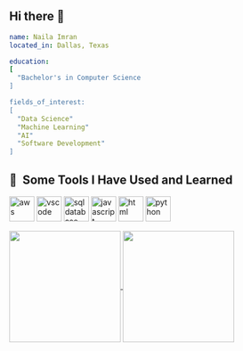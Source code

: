 ## Hi there 👋

<!--
**naila-git/naila-git** is a ✨ _special_ ✨ repository because its `README.md` (this file) appears on your GitHub profile.

Here are some ideas to get you started:

- 🔭 I’m currently working on ...
- 🌱 I’m currently learning ...
- 👯 I’m looking to collaborate on ...
- 🤔 I’m looking for help with ...
- 💬 Ask me about ...
- 📫 How to reach me: ...
- 😄 Pronouns: ...
- ⚡ Fun fact: ...
<img src="https://capsule-render.vercel.app/api?type=rect&color=gradient&height=120&section=header&text=Hi%20%I'm%20%Naila!&fontSize=50&animation=blink%fontAlign=50&Desc&descSize=30" />
-->


```yaml
name: Naila Imran 
located_in: Dallas, Texas

education:
[
  "Bachelor's in Computer Science
]

fields_of_interest: 
[
  "Data Science"
  "Machine Learning"
  "AI"
  "Software Development"
]
```

<h2> 🚀 &nbsp;Some Tools I Have Used and Learned</h2>
<p align="left">
<img src="https://cdn.jsdelivr.net/gh/devicons/devicon@latest/icons/amazonwebservices/amazonwebservices-original-wordmark.svg" alt="aws" width="45" height="45" />
<img src="https://cdn.jsdelivr.net/gh/devicons/devicon/icons/vscode/vscode-original.svg" alt="vscode" width="45" height="45"/>
<img src="https://cdn.jsdelivr.net/gh/devicons/devicon@latest/icons/azuresqldatabase/azuresqldatabase-original.svg" alt="sqldatabase" width="45" height="45" />
<img src="https://cdn.jsdelivr.net/gh/devicons/devicon@latest/icons/javascript/javascript-original.svg" alt="javascript" width="45" height="45" /> 
<img src="https://cdn.jsdelivr.net/gh/devicons/devicon@latest/icons/html5/html5-original.svg" alt="html" width="45" height="45" />
<img src="https://cdn.jsdelivr.net/gh/devicons/devicon@latest/icons/python/python-original.svg" alt="python" width="45" height="45" />
                   
          
  
</p>


<a href="https://github.com/naila-git/github-readme-stats">
  <img height=200 align="center" src="https://github-readme-stats.vercel.app/api?username=naila-git&hide=stars,contribs&hide=c&theme=tokyonight" />
</a>
<a href="https://github.com/naila-git/convoychat">
  <img height=200 align="center" src="https://github-readme-stats.vercel.app/api/top-langs?username=naila-git&layout=compact&langs_count=8&card_width=320&hide=c" />
</a>

